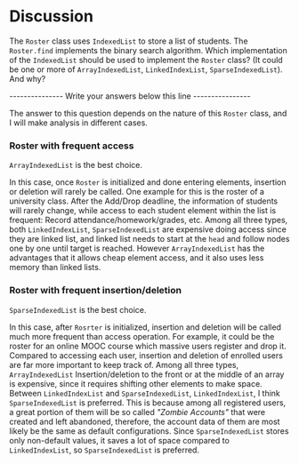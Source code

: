 # Discussion

The `Roster` class uses `IndexedList` to store a list of students. The
`Roster.find` implements the binary search algorithm. Which
implementation of the `IndexedList` should be used to implement the
`Roster` class? (It could be one or more of `ArrayIndexedList`,
`LinkedIndexList`, `SparseIndexedList`). And why?
   
--------------- Write your answers below this line ----------------

The answer to this question depends on the nature of this `Roster` class,
and I will make analysis in different cases.

### Roster with frequent access
`ArrayIndexedList` is the best choice.

In this case, once `Roster` is initialized and done entering elements, insertion
or deletion will rarely be called. One example for this is the roster of a 
university class. After the Add/Drop deadline, the information of students 
will rarely change, while access to each student element within the list is
frequent: Record attendance/homework/grades, etc. Among all three types,
both `LinkedIndexList`, `SparseIndexedList` are expensive doing access since
they are linked list, and linked list needs to start at the `head` and follow
nodes one by one until target is reached. However `ArrayIndexedList` has the
advantages that it allows cheap element access, and it also uses less memory than 
linked lists.

### Roster with frequent insertion/deletion
`SparseIndexedList` is the best choice.

In this case, after `Rosrter` is initialized, insertion and deletion will be
called much more frequent than access operation. For example, it could be the roster
for an online MOOC course which massive users register and drop it. Compared to accessing
each user, insertion and deletion of enrolled users are far more important to keep track of.
Among all three types, `ArrayIndexedList` Insertion/deletion to the front or at the middle
of an array is expensive, since it requires shifting other elements to make space. Between
`LinkedIndexList` and `SparseIndexedList`, `LinkedIndexList`, I think `SparseIndexedList` is
preferred. This is because among all registered users, a great portion of them will be so 
called _"Zombie Accounts"_ that were created and left abandoned, therefore, the account data
of them are most likely be the same as default configurations. Since `SparseIndexedList` stores
only non-default values, it saves a lot of space compared to `LinkedIndexList`, so `SparseIndexedList`
is preferred.
